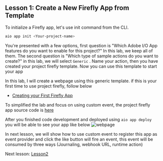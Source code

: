 ## Lesson 1: Create a New Firefly App from Template 

To initialize a Firefly app, let's use init command from the CLI.

```bash
aio app init <Your-project-name>
```

You're presented with a few options, first question is "Which Adobe I/O App features do you want to enable for this project?" In this lab, we keep all of them. The second question is "Which type of sample actions do you want to create?" in this lab, we will select `Generic` .
Name your action, then you have created your project firefly template. Now you can use this template to start your app

In this lab, I will create a webpage using this generic template. if this is your first time to use project firefly, follow below
* [Creating your First Firefly App](https://github.com/AdobeDocs/project-firefly/blob/master/getting_started/first_app.md)

To simplified the lab and focus on using custom event, the project firefly app source code is [here](https://github.com/AdobeDocs/adobeio-samples-custom-events)

After you finished code development and deployed using `aio app deploy` you will be able to see your app like below
![webpage](assets/webpage.png)

In next lesson, we will show how to use custom event to register this app as event provider and click the like button 
will fire an event, this event will be consumed by three ways (Journaling, webhook URL, runtime action)

Next lesson: [Lesson2](lesson2.md)